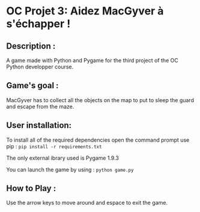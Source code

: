 # OC Projet 3: Aidez MacGyver à s'échapper !

## Description :
A game made with Python and Pygame for the third project of the OC Python developper course.

## Game's goal :
MacGyver has to collect all the objects on the map to put to sleep the guard and escape from the maze.

## User installation:
To install all of the required dependencies open the command prompt use pip : `pip install -r requirements.txt`

The only external ibrary used is Pygame 1.9.3 

You can launch the game by using : `python game.py`

## How to Play :
Use the arrow keys to move around and espace to exit the game.
